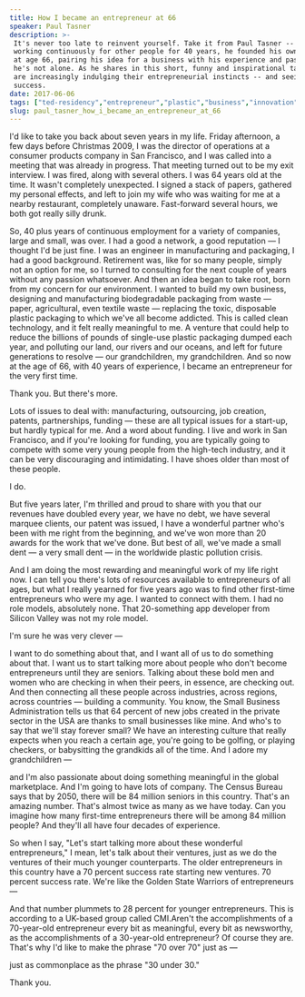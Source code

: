 ```yaml
---
title: How I became an entrepreneur at 66
speaker: Paul Tasner
description: >-
 It's never too late to reinvent yourself. Take it from Paul Tasner -- after
 working continuously for other people for 40 years, he founded his own start-up
 at age 66, pairing his idea for a business with his experience and passion. And
 he's not alone. As he shares in this short, funny and inspirational talk, seniors
 are increasingly indulging their entrepreneurial instincts -- and seeing great
 success.
date: 2017-06-06
tags: ["ted-residency","entrepreneur","plastic","business","innovation","aging","green","sustainability"]
slug: paul_tasner_how_i_became_an_entrepreneur_at_66
---
```


I'd like to take you back about seven years in my life. Friday afternoon, a few days
before Christmas 2009, I was the director of operations at a consumer products company in
San Francisco, and I was called into a meeting that was already in progress. That meeting
turned out to be my exit interview. I was fired, along with several others. I was 64 years
old at the time. It wasn't completely unexpected. I signed a stack of papers, gathered my
personal effects, and left to join my wife who was waiting for me at a nearby restaurant,
completely unaware. Fast-forward several hours, we both got really silly
drunk.

So, 40 plus years of continuous employment for a variety of companies, large and small,
was over. I had a good a network, a good reputation — I thought I'd be just fine. I was an
engineer in manufacturing and packaging, I had a good background. Retirement was, like for
so many people, simply not an option for me, so I turned to consulting for the next couple
of years without any passion whatsoever. And then an idea began to take root, born from my
concern for our environment. I wanted to build my own business, designing and
manufacturing biodegradable packaging from waste — paper, agricultural, even textile waste
— replacing the toxic, disposable plastic packaging to which we've all become addicted.
This is called clean technology, and it felt really meaningful to me. A venture that could
help to reduce the billions of pounds of single-use plastic packaging dumped each year,
and polluting our land, our rivers and our oceans, and left for future generations to
resolve — our grandchildren, my grandchildren. And so now at the age of 66, with 40 years
of experience, I became an entrepreneur for the very first time.

Thank you. But there's more.

Lots of issues to deal with: manufacturing, outsourcing, job creation, patents,
partnerships, funding — these are all typical issues for a start-up, but hardly typical
for me. And a word about funding. I live and work in San Francisco, and if you're looking
for funding, you are typically going to compete with some very young people from the
high-tech industry, and it can be very discouraging and intimidating. I have shoes older
than most of these people.

I do.

But five years later, I'm thrilled and proud to share with you that our revenues have
doubled every year, we have no debt, we have several marquee clients, our patent was
issued, I have a wonderful partner who's been with me right from the beginning, and we've
won more than 20 awards for the work that we've done. But best of all, we've made a small
dent — a very small dent — in the worldwide plastic pollution crisis.

And I am doing the most rewarding and meaningful work of my life right now. I can tell you
there's lots of resources available to entrepreneurs of all ages, but what I really
yearned for five years ago was to find other first-time entrepreneurs who were my age. I
wanted to connect with them. I had no role models, absolutely none. That 20-something app
developer from Silicon Valley was not my role model.

I'm sure he was very clever —

I want to do something about that, and I want all of us to do something about that. I want
us to start talking more about people who don't become entrepreneurs until they are
seniors. Talking about these bold men and women who are checking in when their peers, in
essence, are checking out. And then connecting all these people across industries, across
regions, across countries — building a community. You know, the Small Business
Administration tells us that 64 percent of new jobs created in the private sector in the
USA are thanks to small businesses like mine. And who's to say that we'll stay forever
small? We have an interesting culture that really expects when you reach a certain age,
you're going to be golfing, or playing checkers, or babysitting the grandkids all of the
time. And I adore my grandchildren —

and I'm also passionate about doing something meaningful in the global marketplace. And I'm
going to have lots of company. The Census Bureau says that by 2050, there will be 84
million seniors in this country. That's an amazing number. That's almost twice as many as
we have today. Can you imagine how many first-time entrepreneurs there will be among 84
million people? And they'll all have four decades of experience.

So when I say, "Let's start talking more about these wonderful entrepreneurs," I mean,
let's talk about their ventures, just as we do the ventures of their much younger
counterparts. The older entrepreneurs in this country have a 70 percent success rate
starting new ventures. 70 percent success rate. We're like the Golden State Warriors of
entrepreneurs —

And that number plummets to 28 percent for younger entrepreneurs. This is according to a
UK-based group called CMI.Aren't the accomplishments of a 70-year-old entrepreneur every
bit as meaningful, every bit as newsworthy, as the accomplishments of a 30-year-old
entrepreneur? Of course they are. That's why I'd like to make the phrase "70 over 70" just
as —

just as commonplace as the phrase "30 under 30."

Thank you.

<!--
ad_duration=3.33
comment_count=62
event="TED Residency"
external_start_time=0
has_talk_citation=1
intro_duration=11.82
is_subtitle_required="False"
is_talk_featured="True"
language="en"
language_swap="False"
native_language="en"
number_of_related_talks=6
number_of_speakers=1
number_of_subtitled_videos=31
number_of_tags=8
number_of_talk_download_languages=32
number_of_talk_more_resources=1
number_of_talk_recommendations=1
number_of_talks_take_actions=1
post_ad_duration=0.83
published_timestamp="2017-10-16 14:59:23"
recording_date="2017-06-06"
speaker_description="Entrepreneur"
speaker_is_published=1
speaker_name="Paul Tasner"
talk_name="How I became an entrepreneur at 66"
talk_recommendations_blurb="Further reading curated by Paul Tasner"
talks_tags=["ted-residency","entrepreneur","plastic","business","innovation","aging","green","sustainability"]
url_audio="https://download.ted.com/talks/PaulTasner_2017S.mp3?apikey=acme-roadrunner"
url_photo_speaker="https://pe.tedcdn.com/images/ted/412beee46a5d696d001bbb96a41c87f1713d03e7_254x191.jpg"
url_photo_talk="https://s3.amazonaws.com/talkstar-photos/uploads/9122ff17-a275-41dd-a886-87d2795af2af/PaulTasner_2017S-embed.jpg"
url_webpage="https://www.ted.com/talks/paul_tasner_how_i_became_an_entrepreneur_at_66"
video_type_name="TED Stage Talk"
-->